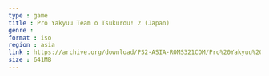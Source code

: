 ```yaml
---
type : game
title : Pro Yakyuu Team o Tsukurou! 2 (Japan)
genre : 
format : iso
region : asia
link : https://archive.org/download/PS2-ASIA-ROMS321COM/Pro%20Yakyuu%20Team%20o%20Tsukurou%21%202%20%28Japan%29.7z
size : 641MB
---
```

